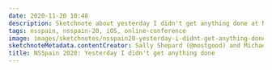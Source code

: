 ```yaml
---
date: 2020-11-20 10:48
description: Sketchnote about yesterday I didn't get anything done at NSSpain 2020
tags: nsspain, nsspain-20, iOS, online-conference
image: images/sketchnotes/nsspain20-yesterday-i-didnt-get-anything-done-small.jpg
sketchnoteMetadata.contentCreator: Sally Shepard (@mostgood) and Michael May (@CoderMay)
title: NSSpain 2020: Yesterday I didn't get anything done
---
```

